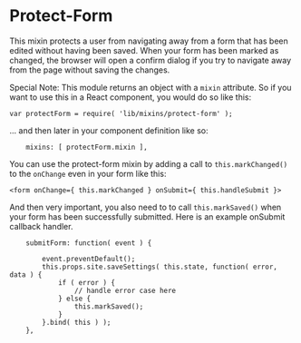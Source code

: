 Protect-Form
============

This mixin protects a user from navigating away from a form that has been edited without having been saved. When your form has been marked as changed, the browser will open a confirm dialog if you try to navigate away from the page without saving the changes.

Special Note: This module returns an object with a `mixin` attribute. So if you want to use this in a React component, you would do so like this:

```
var protectForm = require( 'lib/mixins/protect-form' );
```

... and then later in your component definition like so:

```
    mixins: [ protectForm.mixin ],
```

You can use the protect-form mixin by adding a call to `this.markChanged()` to the `onChange` even in your form like this:

```
<form onChange={ this.markChanged } onSubmit={ this.handleSubmit }>
```

And then very important, you also need to to call `this.markSaved()` when your form has been successfully submitted. Here is an example onSubmit callback handler.

```
    submitForm: function( event ) {

        event.preventDefault();
        this.props.site.saveSettings( this.state, function( error, data ) {
            if ( error ) {
                // handle error case here
            } else {
                this.markSaved();
            }
        }.bind( this ) );
    },
```


